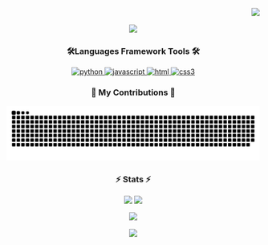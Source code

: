 <p align="right">
  <img src="https://komarev.com/ghpvc/?username=zoraacode&label=Profile%20views&color=0e75b6&style=flat"/>
</p>

<p align="center">
  <img src="https://readme-typing-svg.demolab.com/?theme=transparent&lines=Welcome,+Hi+There+👋,+I'm+Zoraa+ID;"/>
</p>

<h3 align="center">🛠️Languages Framework Tools 🛠️</h3>
<p align="center">
  <a href="https://img.shields.io/badge/Python-FFD43B?" target="_blank" rel="noreferrer">
    <img src="https://img.shields.io/badge/Python-FFD43B?style=for-the-badge&logo=python&logoColor=blue" alt="python" width="50" height="30"/>
  </a>
  <a href="https://img.shields.io/badge/JavaScript-323330?" target="_blank" rel="noreferrer">
    <img src="https://img.shields.io/badge/JavaScript-323330?style=for-the-badge&logo=javascript&logoColor=F7DF1E" alt="javascript" width="50" height="30"/>
  </a>
  <a href="https://img.shields.io/badge/HTML5-E34F26?" target="_blank" rel="noreferrer">
    <img src="https://img.shields.io/badge/HTML5-E34F26?style=for-the-badge&logo=html5&logoColor=white" alt="html" width="50" height="30"/>
  </a>
  <a href="https://img.shields.io/badge/CSS3-1572B6?" target="_blank" rel="noreferrer"> <img src="https://img.shields.io/badge/CSS3-1572B6?style=for-the-badge&logo=css3&logoColor=with" alt="css3" width="50" height="30"/>
  </a>
</p>

<h3 align="center"
  >🐍 My Contributions 🐍
</h3>
<p align="left">
  <img src="https://raw.githubusercontent.com/salesp07/salesp07/output/github-contribution-grid-snake.svg" />
</p>

<h3 align="center"
  >⚡ Stats ⚡
</h3>
<p align="center">
    <img src="https://streak-stats.demolab.com/?user=ZoraaCode&currStreakNum=2FD3EB&fire=pink&sideLabels=F00&date_format=[Y.]n.j&show_icons=true&theme=transparent" width="300/>
 </p>

 <p align="center">
    <img src="https://github-readme-stats.vercel.app/api?username=ZoraaCode&currStreakNum=2FD3EB&fire=pink&sideLabels=F00&show_icons=true&theme=transparent" width="300"/>
 </p>

<p align="center">
    <img src="https://github-readme-stats.vercel.app/api/top-langs/?username=ZoraaCode&hide_progress=true&show_icons=true&theme=transparent" width="300"/>
 </p>

 <p align="center">
    <img src="http://github-profile-summary-cards.vercel.app/api/cards/profile-details?username=ZoraaCode &theme=transparent" width="300"/>
 </p>
 
